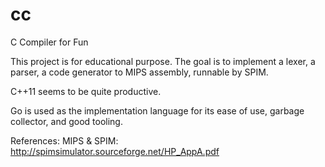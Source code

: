 # cc
C Compiler for Fun

This project is for educational purpose. The goal is to implement a lexer, a parser,
a code generator to MIPS assembly, runnable by SPIM.


C++11 seems to be quite productive.

Go is used as the implementation language for its ease of use, garbage collector,
and good tooling. 

References:
MIPS & SPIM: http://spimsimulator.sourceforge.net/HP_AppA.pdf

